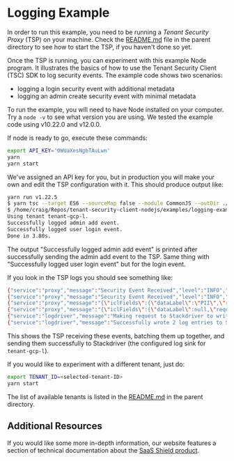 # Logging Example

In order to run this example, you need to be running a _Tenant Security Proxy_ (TSP) on your machine.
Check the [README.md](../README.md) file in the parent directory to see how to start the TSP, if you haven't done so
yet.

Once the TSP is running, you can experiment with this example Node program. It illustrates the basics of how
to use the Tenant Security Client (TSC) SDK to log security events. The example code shows two scenarios:

-   logging a login security event with additional metadata
-   logging an admin create security event with minimal metadata

To run the example, you will need to have Node installed on your computer. Try a `node -v` to see
what version you are using. We tested the example code using v10.22.0 and v12.0.0.

If node is ready to go, execute these commands:

```bash
export API_KEY='0WUaXesNgbTAuLwn'
yarn
yarn start
```

We've assigned an API key for you, but in production you will make your own and edit the TSP
configuration with it. This should produce output like:

```bash
yarn run v1.22.5
$ yarn tsc --target ES6 --sourceMap false --module CommonJS --outDir ./dist/src src/index.ts && node dist/src/index.js
$ /home/craig/Repos/tenant-security-client-nodejs/examples/logging-example/node_modules/.bin/tsc --target ES6 --sourceMap false --module CommonJS --outDir ./dist/src src/index.ts
Using tenant tenant-gcp-l.
Successfully logged admin add event.
Successfully logged user login event.
Done in 3.80s.
```

The output "Successfully logged admin add event" is printed after successfully sending the admin add event
to the TSP. Same thing with "Successfully logged user login event" but for the login event.

If you look in the TSP logs you should see something like:

```bash
{"service":"proxy","message":"Security Event Received","level":"INFO","timestamp":"2021-03-03T20:13:00.502269399+00:00","tenant_id":"tenant-gcp-l","rayid":"mkrWLrYq-gdRzhQe"}
{"service":"proxy","message":"Security Event Received","level":"INFO","timestamp":"2021-03-03T20:13:00.502294948+00:00","tenant_id":"tenant-gcp-l","rayid":"xLyf9BG2ToCbuzrJ"}
{"service":"proxy","message":"{\"iclFields\":{\"dataLabel\":\"PII\",\"requestId\":\"Rq8675309\",\"requestingId\":\"userId1\",\"sourceIp\":\"127.0.0.1\",\"objectId\":\"userId1\",\"event\":\"USER_LOGIN\"},\"customFields\":{\"field2\":\"pokey\",\"field1\":\"gumby\"}}","level":"INFO","timestamp":"2021-03-03T20:13:00.502315310+00:00","tenant_id":"tenant-gcp-l","rayid":"xLyf9BG2ToCbuzrJ"}
{"service":"proxy","message":"{\"iclFields\":{\"dataLabel\":null,\"requestId\":null,\"requestingId\":\"adminId1\",\"sourceIp\":null,\"objectId\":\"newAdmin2\",\"event\":\"ADMIN_ADD\"},\"customFields\":{}}","level":"INFO","timestamp":"2021-03-03T20:13:00.502334931+00:00","tenant_id":"tenant-gcp-l","rayid":"mkrWLrYq-gdRzhQe"}
{"service":"logdriver","message":"Making request to Stackdriver to write 2 log entries.","level":"INFO","timestamp":"2021-03-03T20:13:02.630478837+00:00","tenant_id":"tenant-gcp-l"}
{"service":"logdriver","message":"Successfully wrote 2 log entries to Stackdriver.","level":"INFO","timestamp":"2021-03-03T20:13:02.850532340+00:00","tenant_id":"tenant-gcp-l"}
```

This shows the TSP receiving these events, batching them up together, and sending them successfully to Stackdriver (the configured log sink for
`tenant-gcp-l`).

If you would like to experiment with a different tenant, just do:

```bash
export TENANT_ID=<selected-tenant-ID>
yarn start
```

The list of available tenants is listed in the [README.md](../README.md) in the parent directory.

## Additional Resources

If you would like some more in-depth information, our website features a section of technical
documentation about the [SaaS Shield product](https://ironcorelabs.com/docs/saas-shield/).
